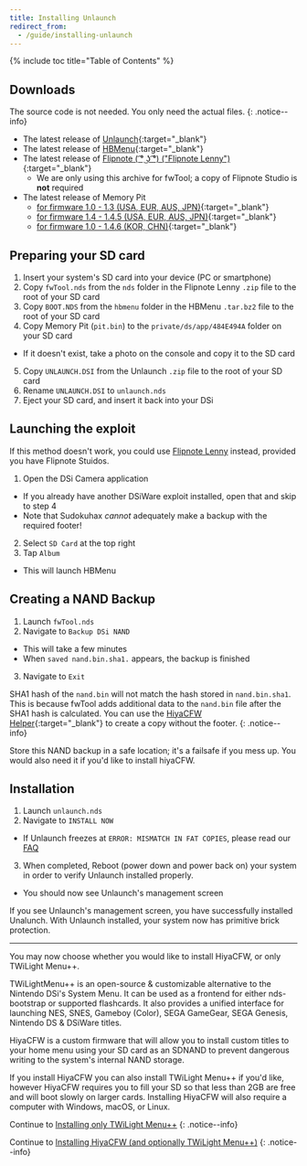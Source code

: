 ```yaml
---
title: Installing Unlaunch
redirect_from:
  - /guide/installing-unlaunch
---
```


{% include toc title="Table of Contents" %}

## Downloads

The source code is not needed. You only need the actual files.
{: .notice--info}

- The latest release of [Unlaunch](https://problemkaputt.de/unlaunch.zip){:target="_blank"}
- The latest release of [HBMenu](https://github.com/devkitPro/nds-hb-menu/releases/){:target="_blank"}
- The latest release of [Flipnote ( ͡° ͜ʖ ͡°) ("Flipnote Lenny")](https://davejmurphy.com/͡-͜ʖ-͡/){:target="_blank"}
  - We are only using this archive for fwTool; a copy of Flipnote Studio is **not** required
- The latest release of Memory Pit
  - [for firmware 1.0 - 1.3   (USA, EUR, AUS, JPN)](https://github.com/emiyl/dsi.cfw.guide/raw/master/assets/files/memory_pit/256/pit.bin){:target="_blank"}
  - [for firmware 1.4 - 1.4.5 (USA, EUR, AUS, JPN)](https://github.com/emiyl/dsi.cfw.guide/raw/master/assets/files/memory_pit/768_1024/pit.bin){:target="_blank"}
  - [for firmware 1.0 - 1.4.6 (KOR, CHN)](https://github.com/emiyl/dsi.cfw.guide/raw/master/assets/files/memory_pit/256/pit.bin){:target="_blank"}

## Preparing your SD card

1. Insert your system's SD card into your device (PC or smartphone)
2. Copy `fwTool.nds` from the `nds` folder in the Flipnote Lenny `.zip` file to the root of your SD card
3. Copy `BOOT.NDS` from the `hbmenu` folder in the HBMenu `.tar.bz2` file to the root of your SD card
4. Copy Memory Pit (`pit.bin`) to the `private/ds/app/484E494A` folder on your SD card
  - If it doesn't exist, take a photo on the console and copy it to the SD card
5. Copy `UNLAUNCH.DSI` from the Unlaunch `.zip` file to the root of your SD card
6. Rename `UNLAUNCH.DSI` to `unlaunch.nds`
7. Eject your SD card, and insert it back into your DSi

## Launching the exploit

If this method doesn't work, you could use [Flipnote Lenny](installing-unlaunch-legacy) instead, provided you have Flipnote Stuidos.

1. Open the DSi Camera application
  - If you already have another DSiWare exploit installed, open that and skip to step 4
  - Note that Sudokuhax *cannot* adequately make a backup with the required footer!
2. Select `SD Card` at the top right
3. Tap `Album`
  - This will launch HBMenu

## Creating a NAND Backup

1. Launch `fwTool.nds`
2. Navigate to `Backup DSi NAND`
  - This will take a few minutes
  - When `saved nand.bin.sha1.` appears, the backup is finished
3. Navigate to `Exit`

SHA1 hash of the `nand.bin` will not match the hash stored in `nand.bin.sha1`. This is because fwTool adds additional data to the `nand.bin` file after the SHA1 hash is calculated. You can use the [HiyaCFW Helper](https://github.com/mondul/HiyaCFW-Helper/releases){:target="_blank"} to create a copy without the footer.
{: .notice--info}

Store this NAND backup in a safe location; it's a failsafe if you mess up. You would also need it if you'd like to install hiyaCFW.

## Installation
1. Launch `unlaunch.nds`
2. Navigate to `INSTALL NOW`
  - If Unlaunch freezes at `ERROR: MISMATCH IN FAT COPIES`, please read our [FAQ](/faq)
3. When completed, Reboot (power down and power back on) your system in order to verify Unlaunch installed properly.
  - You should now see Unlaunch's management screen

If you see Unlaunch's management screen, you have successfully installed Unalunch. With Unlaunch installed, your system now has primitive brick protection.

---

You may now choose whether you would like to install HiyaCFW, or only TWiLight Menu++.

TWiLightMenu++ is an open-source & customizable alternative to the Nintendo DSi's System Menu. It can be used as a frontend for either nds-bootstrap or supported flashcards. It also provides a unified interface for launching NES, SNES, Gameboy (Color), SEGA GameGear, SEGA Genesis, Nintendo DS & DSiWare titles.

HiyaCFW is a custom firmware that will allow you to install custom titles to your home menu using your SD card as an SDNAND to prevent dangerous writing to the system's internal NAND storage.

If you install HiyaCFW you can also install TWiLight Menu++ if you'd like, however HiyaCFW requires you to fill your SD so that less than 2GB are free and will boot slowly on larger cards. Installing HiyaCFW will also require a computer with Windows, macOS, or Linux.

Continue to [Installing only TWiLight Menu++](installing-twilight-menu++)
{: .notice--info}

Continue to [Installing HiyaCFW (and optionally TWiLight Menu++)](installing-hiyacfw)
{: .notice--info}
